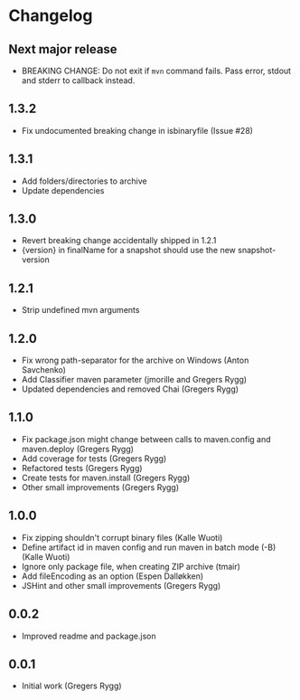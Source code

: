 # Changelog

## Next major release
* BREAKING CHANGE: Do not exit if `mvn` command fails. Pass error, stdout and stderr to callback instead.

## 1.3.2
* Fix undocumented breaking change in isbinaryfile (Issue #28)

## 1.3.1
* Add folders/directories to archive
* Update dependencies

## 1.3.0
* Revert breaking change accidentally shipped in 1.2.1
* {version} in finalName for a snapshot should use the new snapshot-version

## 1.2.1
* Strip undefined mvn arguments

## 1.2.0
* Fix wrong path-separator for the archive on Windows (Anton Savchenko)
* Add Classifier maven parameter (jmorille and Gregers Rygg)
* Updated dependencies and removed Chai (Gregers Rygg)

## 1.1.0
* Fix package.json might change between calls to maven.config and maven.deploy (Gregers Rygg)
* Add coverage for tests (Gregers Rygg)
* Refactored tests (Gregers Rygg)
* Create tests for maven.install (Gregers Rygg)
* Other small improvements (Gregers Rygg)

## 1.0.0
* Fix zipping shouldn't corrupt binary files (Kalle Wuoti)
* Define artifact id in maven config and run maven in batch mode (-B) (Kalle Wuoti)
* Ignore only package file, when creating ZIP archive (tmair)
* Add fileEncoding as an option (Espen Dalløkken)
* JSHint and other small improvements (Gregers Rygg)

## 0.0.2
* Improved readme and package.json

## 0.0.1
* Initial work (Gregers Rygg)
